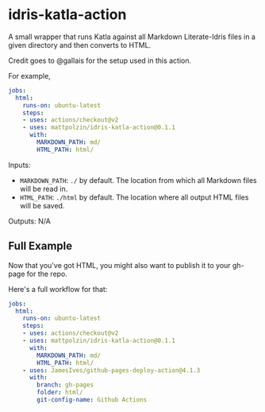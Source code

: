 # idris-katla-action

A small wrapper that runs Katla against all Markdown Literate-Idris files in a given directory and then converts to HTML.

Credit goes to @gallais for the setup used in this action.

For example,
```yaml
jobs:
  html:
    runs-on: ubuntu-latest
    steps:
    - uses: actions/checkout@v2
    - uses: mattpolzin/idris-katla-action@0.1.1
      with:
        MARKDOWN_PATH: md/
        HTML_PATH: html/
```

Inputs:
- `MARKDOWN_PATH`: `./` by default. The location from which all Markdown files will be read in.
- `HTML_PATH`: `./html` by default. The location where all output HTML files will be saved.

Outputs:
N/A

## Full Example
Now that you've got HTML, you might also want to publish it to your gh-page for the repo.

Here's a full workflow for that:
```yaml
jobs:
  html:
    runs-on: ubuntu-latest
    steps:
    - uses: actions/checkout@v2
    - uses: mattpolzin/idris-katla-action@0.1.1
      with:
        MARKDOWN_PATH: md/
        HTML_PATH: html/
    - uses: JamesIves/github-pages-deploy-action@4.1.3
      with:
        branch: gh-pages
        folder: html/
        git-config-name: Github Actions
```

